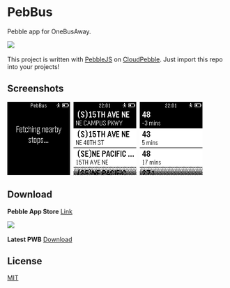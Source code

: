 PebBus
==============

Pebble app for OneBusAway.

[![](http://pblweb.com/badge/53f8aeecfa4b5cd3bd00017a/black/medium/)](https://apps.getpebble.com/applications/54531ad3133890ddd1000053)

This project is written with [PebbleJS](https://github.com/pebble/pebblejs) on [CloudPebble](https://cloudpebble.net/). Just import this repo into your projects!

Screenshots
----------
![1](https://raw.githubusercontent.com/karan/PebBus/master/assets/images/pebble-screenshot_2014-10-30_22-01-19.png?token=ADHGIUwGdMlUXFc9bLcdI3zXW_CPn5tzks5UXGV2wA%3D%3D)&nbsp;
![list](https://raw.githubusercontent.com/karan/PebBus/master/assets/images/pebble-screenshot_2014-10-30_22-01-27.png?token=ADHGIWLErQqUq3MsjntkUgnEkvBapu-Yks5UXGWJwA%3D%3D)&nbsp;
![list](https://raw.githubusercontent.com/karan/PebBus/master/assets/images/pebble-screenshot_2014-10-30_22-01-34.png?token=ADHGIa5iJknvqRtiX_Z2pADWnkxOr_3Eks5UXGWTwA%3D%3D)&nbsp;

Download
--------

**Pebble App Store** [Link](https://apps.getpebble.com/applications/54531ad3133890ddd1000053)

[![](http://chart.apis.google.com/chart?chs=200x200&cht=qr&chld=|1&chl=https://apps.getpebble.com/applications/54531ad3133890ddd1000053)](https://apps.getpebble.com/applications/54531ad3133890ddd1000053)

**Latest PWB** [Download](LINK-HERE)

License
-------
[MIT](https://github.com/karan/PebBus/blob/master/LICENSE)

